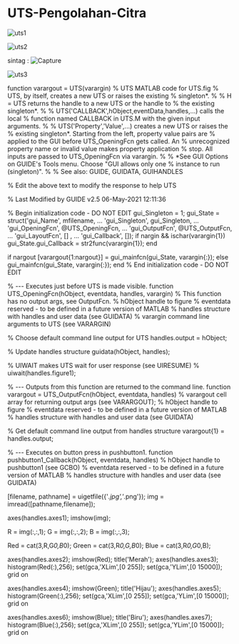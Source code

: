 # UTS-Pengolahan-Citra

![uts1](https://user-images.githubusercontent.com/56390857/117509425-6c3f6480-afb4-11eb-8a88-a1ad89eb0094.PNG)


![uts2](https://user-images.githubusercontent.com/56390857/117509428-6e092800-afb4-11eb-8cd9-21eaac137f3f.PNG)


sintag :
![Capture](https://user-images.githubusercontent.com/56390857/117509899-42d30880-afb5-11eb-950f-6a723f07277b.PNG)


![uts3](https://user-images.githubusercontent.com/56390857/117509853-2a62ee00-afb5-11eb-951c-1861d9d16270.PNG)


function varargout = UTS(varargin)
% UTS MATLAB code for UTS.fig
%      UTS, by itself, creates a new UTS or raises the existing
%      singleton*.
%
%      H = UTS returns the handle to a new UTS or the handle to
%      the existing singleton*.
%
%      UTS('CALLBACK',hObject,eventData,handles,...) calls the local
%      function named CALLBACK in UTS.M with the given input arguments.
%
%      UTS('Property','Value',...) creates a new UTS or raises the
%      existing singleton*.  Starting from the left, property value pairs are
%      applied to the GUI before UTS_OpeningFcn gets called.  An
%      unrecognized property name or invalid value makes property application
%      stop.  All inputs are passed to UTS_OpeningFcn via varargin.
%
%      *See GUI Options on GUIDE's Tools menu.  Choose "GUI allows only one
%      instance to run (singleton)".
%
% See also: GUIDE, GUIDATA, GUIHANDLES

% Edit the above text to modify the response to help UTS

% Last Modified by GUIDE v2.5 06-May-2021 12:11:36

% Begin initialization code - DO NOT EDIT
gui_Singleton = 1;
gui_State = struct('gui_Name',       mfilename, ...
                   'gui_Singleton',  gui_Singleton, ...
                   'gui_OpeningFcn', @UTS_OpeningFcn, ...
                   'gui_OutputFcn',  @UTS_OutputFcn, ...
                   'gui_LayoutFcn',  [] , ...
                   'gui_Callback',   []);
if nargin && ischar(varargin{1})
    gui_State.gui_Callback = str2func(varargin{1});
end

if nargout
    [varargout{1:nargout}] = gui_mainfcn(gui_State, varargin{:});
else
    gui_mainfcn(gui_State, varargin{:});
end
% End initialization code - DO NOT EDIT


% --- Executes just before UTS is made visible.
function UTS_OpeningFcn(hObject, eventdata, handles, varargin)
% This function has no output args, see OutputFcn.
% hObject    handle to figure
% eventdata  reserved - to be defined in a future version of MATLAB
% handles    structure with handles and user data (see GUIDATA)
% varargin   command line arguments to UTS (see VARARGIN)

% Choose default command line output for UTS
handles.output = hObject;

% Update handles structure
guidata(hObject, handles);

% UIWAIT makes UTS wait for user response (see UIRESUME)
% uiwait(handles.figure1);


% --- Outputs from this function are returned to the command line.
function varargout = UTS_OutputFcn(hObject, eventdata, handles) 
% varargout  cell array for returning output args (see VARARGOUT);
% hObject    handle to figure
% eventdata  reserved - to be defined in a future version of MATLAB
% handles    structure with handles and user data (see GUIDATA)

% Get default command line output from handles structure
varargout{1} = handles.output;


% --- Executes on button press in pushbutton1.
function pushbutton1_Callback(hObject, eventdata, handles)
% hObject    handle to pushbutton1 (see GCBO)
% eventdata  reserved - to be defined in a future version of MATLAB
% handles    structure with handles and user data (see GUIDATA)

[filename, pathname] = uigetfile({'*.jpg','*.png'});
img = imread([pathname,filename]);

axes(handles.axes1);
imshow(img);

R = img(:,:,1);
G = img(:,:,2);
B = img(:,:,3);

Red = cat(3,R,G*0,B*0);
Green = cat(3,R*0,G,B*0);
Blue = cat(3,R*0,G*0,B);

axes(handles.axes2);
imshow(Red);
title('Merah');
axes(handles.axes3);
histogram(Red(:),256);
set(gca,'XLim',[0 255]);
set(gca,'YLim',[0 15000]);
grid on

axes(handles.axes4);
imshow(Green);
title('Hijau');
axes(handles.axes5);
histogram(Green(:),256);
set(gca,'XLim',[0 255]);
set(gca,'YLim',[0 15000]);
grid on

axes(handles.axes6);
imshow(Blue);
title('Biru');
axes(handles.axes7);
histogram(Blue(:),256);
set(gca,'XLim',[0 255]);
set(gca,'YLim',[0 15000]);
grid on
